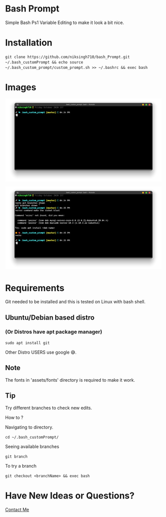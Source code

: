 # Bash Prompt

Simple Bash Ps1 Variable Editing to make it look a bit nice.

# Installation

`git clone https://github.com/niksingh710/bash_Prompt.git ~/.bash_customPrompt && echo source ~/.bash_custom_prompt/custom_prompt.sh >> ~/.bashrc && exec bash `

# Images

![Image 1](https://github.com/niksingh710/bash_Prompt/blob/main/assets/images/1.png?raw=true)

![Image 1](https://github.com/niksingh710/bash_Prompt/blob/main/assets/images/2.png?raw=true)

# Requirements

Git needed to be installed and this is tested on Linux with bash shell.

## Ubuntu/Debian based distro

### (Or Distros have apt package manager)

`sudo apt install git`

Other Distro USERS use google 😅.

## Note

The fonts in 'assets/fonts' directory is required to make it work.

## Tip

Try different branches to check new edits.

How to ?

Navigating to directory.

`cd ~/.bash_customPrompt/`

Seeing available branches

`git branch`

To try a branch

`git checkout <branchName> && exec bash`

# Have New Ideas or Questions?

[Contact Me](https://t.me/niksingh710)
